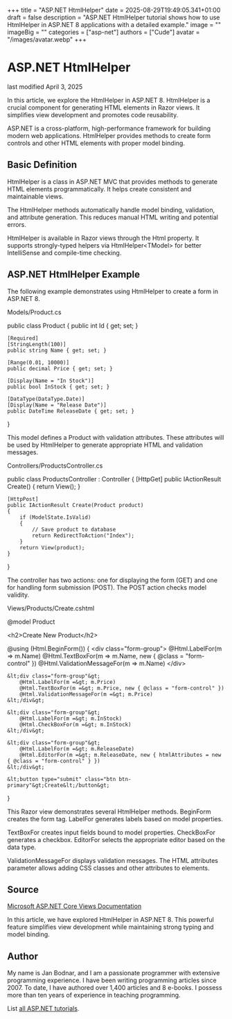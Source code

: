 +++
title = "ASP.NET HtmlHelper"
date = 2025-08-29T19:49:05.341+01:00
draft = false
description = "ASP.NET HtmlHelper tutorial shows how to use HtmlHelper in ASP.NET 8 applications with a detailed example."
image = ""
imageBig = ""
categories = ["asp-net"]
authors = ["Cude"]
avatar = "/images/avatar.webp"
+++

# ASP.NET HtmlHelper

last modified April 3, 2025

In this article, we explore the HtmlHelper in ASP.NET 8. HtmlHelper is a crucial
component for generating HTML elements in Razor views. It simplifies view
development and promotes code reusability.

ASP.NET is a cross-platform, high-performance framework for building modern web
applications. HtmlHelper provides methods to create form controls and other HTML
elements with proper model binding.

## Basic Definition

HtmlHelper is a class in ASP.NET MVC that provides methods to generate HTML
elements programmatically. It helps create consistent and maintainable views.

The HtmlHelper methods automatically handle model binding, validation, and
attribute generation. This reduces manual HTML writing and potential errors.

HtmlHelper is available in Razor views through the Html property.
It supports strongly-typed helpers via HtmlHelper&lt;TModel&gt; for
better IntelliSense and compile-time checking.

## ASP.NET HtmlHelper Example

The following example demonstrates using HtmlHelper to create a form in ASP.NET 8.

Models/Product.cs
  

public class Product
{
    public int Id { get; set; }
    
    [Required]
    [StringLength(100)]
    public string Name { get; set; }
    
    [Range(0.01, 10000)]
    public decimal Price { get; set; }
    
    [Display(Name = "In Stock")]
    public bool InStock { get; set; }
    
    [DataType(DataType.Date)]
    [Display(Name = "Release Date")]
    public DateTime ReleaseDate { get; set; }
}

This model defines a Product with validation attributes. These attributes will be
used by HtmlHelper to generate appropriate HTML and validation messages.

Controllers/ProductsController.cs
  

public class ProductsController : Controller
{
    [HttpGet]
    public IActionResult Create()
    {
        return View();
    }
    
    [HttpPost]
    public IActionResult Create(Product product)
    {
        if (ModelState.IsValid)
        {
            // Save product to database
            return RedirectToAction("Index");
        }
        return View(product);
    }
}

The controller has two actions: one for displaying the form (GET) and one for
handling form submission (POST). The POST action checks model validity.

Views/Products/Create.cshtml
  

@model Product

&lt;h2&gt;Create New Product&lt;/h2&gt;

@using (Html.BeginForm())
{
    &lt;div class="form-group"&gt;
        @Html.LabelFor(m =&gt; m.Name)
        @Html.TextBoxFor(m =&gt; m.Name, new { @class = "form-control" })
        @Html.ValidationMessageFor(m =&gt; m.Name)
    &lt;/div&gt;
    
    &lt;div class="form-group"&gt;
        @Html.LabelFor(m =&gt; m.Price)
        @Html.TextBoxFor(m =&gt; m.Price, new { @class = "form-control" })
        @Html.ValidationMessageFor(m =&gt; m.Price)
    &lt;/div&gt;
    
    &lt;div class="form-group"&gt;
        @Html.LabelFor(m =&gt; m.InStock)
        @Html.CheckBoxFor(m =&gt; m.InStock)
    &lt;/div&gt;
    
    &lt;div class="form-group"&gt;
        @Html.LabelFor(m =&gt; m.ReleaseDate)
        @Html.EditorFor(m =&gt; m.ReleaseDate, new { htmlAttributes = new { @class = "form-control" } })
    &lt;/div&gt;
    
    &lt;button type="submit" class="btn btn-primary"&gt;Create&lt;/button&gt;
}

This Razor view demonstrates several HtmlHelper methods. BeginForm
creates the form tag. LabelFor generates labels based on model
properties.

TextBoxFor creates input fields bound to model properties.
CheckBoxFor generates a checkbox. EditorFor selects
the appropriate editor based on the data type.

ValidationMessageFor displays validation messages. The HTML
attributes parameter allows adding CSS classes and other attributes to elements.

## Source

[Microsoft ASP.NET Core Views Documentation](https://learn.microsoft.com/en-us/aspnet/core/mvc/views/overview?view=aspnetcore-8.0)

In this article, we have explored HtmlHelper in ASP.NET 8. This powerful feature
simplifies view development while maintaining strong typing and model binding.

## Author

My name is Jan Bodnar, and I am a passionate programmer with extensive
programming experience. I have been writing programming articles since 2007.
To date, I have authored over 1,400 articles and 8 e-books. I possess more
than ten years of experience in teaching programming.

List [all ASP.NET tutorials](/all/#asp-net).